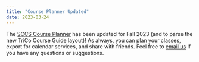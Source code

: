 ```yaml
---
title: "Course Planner Updated"
date: 2023-03-24
---
```


The [SCCS Course Planner](https://schedule.sccs.swarthmore.edu) has been updated for Fall 2023 (and to parse the new TriCo Course Guide layout)! As always, you can plan your classes, export for calendar services, and share with friends. Feel free to [email us](mailto:staff@sccs.swarthmore.edu) if you have any questions or suggestions.
